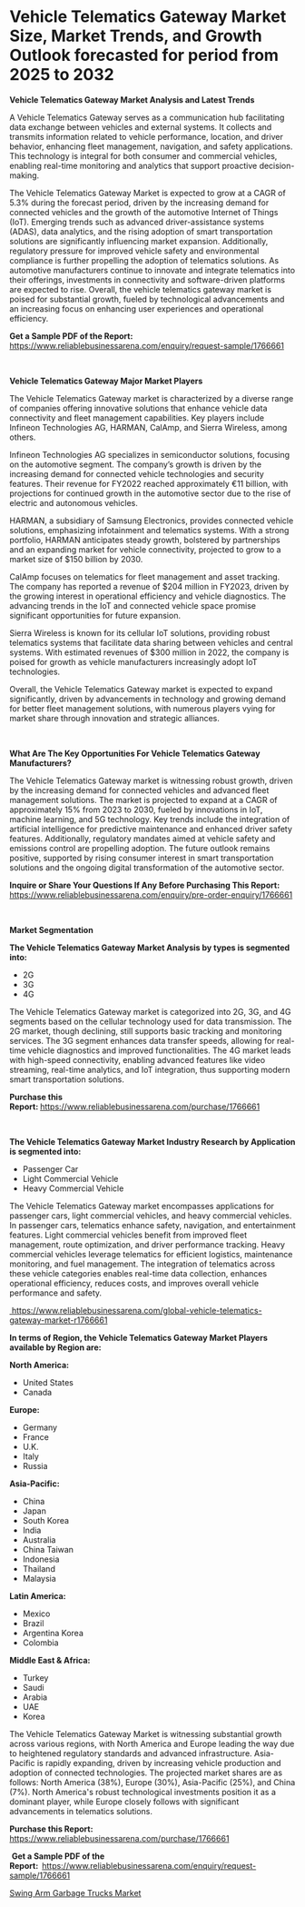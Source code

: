<p><h1>Vehicle Telematics Gateway Market Size, Market Trends, and Growth Outlook forecasted for period from 2025 to 2032</h1></p><p><strong>Vehicle Telematics Gateway Market Analysis and Latest Trends</strong></p>
<p><p>A Vehicle Telematics Gateway serves as a communication hub facilitating data exchange between vehicles and external systems. It collects and transmits information related to vehicle performance, location, and driver behavior, enhancing fleet management, navigation, and safety applications. This technology is integral for both consumer and commercial vehicles, enabling real-time monitoring and analytics that support proactive decision-making.</p><p>The Vehicle Telematics Gateway Market is expected to grow at a CAGR of 5.3% during the forecast period, driven by the increasing demand for connected vehicles and the growth of the automotive Internet of Things (IoT). Emerging trends such as advanced driver-assistance systems (ADAS), data analytics, and the rising adoption of smart transportation solutions are significantly influencing market expansion. Additionally, regulatory pressure for improved vehicle safety and environmental compliance is further propelling the adoption of telematics solutions. As automotive manufacturers continue to innovate and integrate telematics into their offerings, investments in connectivity and software-driven platforms are expected to rise. Overall, the vehicle telematics gateway market is poised for substantial growth, fueled by technological advancements and an increasing focus on enhancing user experiences and operational efficiency.</p></p>
<p><strong>Get a Sample PDF of the Report:&nbsp;</strong> <a href="https://www.reliablebusinessarena.com/enquiry/request-sample/1766661?utm_campaign=3014&utm_medium=2&utm_source=Github&utm_content=ia&utm_term=31032025&utm_id=vehicle-telematics-gateway">https://www.reliablebusinessarena.com/enquiry/request-sample/1766661</a></p>
<p>&nbsp;</p>
<p><strong>Vehicle Telematics Gateway Major Market Players</strong></p>
<p><p>The Vehicle Telematics Gateway market is characterized by a diverse range of companies offering innovative solutions that enhance vehicle data connectivity and fleet management capabilities. Key players include Infineon Technologies AG, HARMAN, CalAmp, and Sierra Wireless, among others. </p><p>Infineon Technologies AG specializes in semiconductor solutions, focusing on the automotive segment. The company’s growth is driven by the increasing demand for connected vehicle technologies and security features. Their revenue for FY2022 reached approximately €11 billion, with projections for continued growth in the automotive sector due to the rise of electric and autonomous vehicles.</p><p>HARMAN, a subsidiary of Samsung Electronics, provides connected vehicle solutions, emphasizing infotainment and telematics systems. With a strong portfolio, HARMAN anticipates steady growth, bolstered by partnerships and an expanding market for vehicle connectivity, projected to grow to a market size of $150 billion by 2030.</p><p>CalAmp focuses on telematics for fleet management and asset tracking. The company has reported a revenue of $204 million in FY2023, driven by the growing interest in operational efficiency and vehicle diagnostics. The advancing trends in the IoT and connected vehicle space promise significant opportunities for future expansion.</p><p>Sierra Wireless is known for its cellular IoT solutions, providing robust telematics systems that facilitate data sharing between vehicles and central systems. With estimated revenues of $300 million in 2022, the company is poised for growth as vehicle manufacturers increasingly adopt IoT technologies.</p><p>Overall, the Vehicle Telematics Gateway market is expected to expand significantly, driven by advancements in technology and growing demand for better fleet management solutions, with numerous players vying for market share through innovation and strategic alliances.</p></p>
<p>&nbsp;</p>
<p><strong>What Are The Key Opportunities For Vehicle Telematics Gateway Manufacturers?</strong></p>
<p><p>The Vehicle Telematics Gateway market is witnessing robust growth, driven by the increasing demand for connected vehicles and advanced fleet management solutions. The market is projected to expand at a CAGR of approximately 15% from 2023 to 2030, fueled by innovations in IoT, machine learning, and 5G technology. Key trends include the integration of artificial intelligence for predictive maintenance and enhanced driver safety features. Additionally, regulatory mandates aimed at vehicle safety and emissions control are propelling adoption. The future outlook remains positive, supported by rising consumer interest in smart transportation solutions and the ongoing digital transformation of the automotive sector.</p></p>
<p><strong>Inquire or Share Your Questions If Any Before Purchasing This Report:</strong> <a href="https://www.reliablebusinessarena.com/enquiry/pre-order-enquiry/1766661?utm_campaign=3014&utm_medium=2&utm_source=Github&utm_content=ia&utm_term=31032025&utm_id=vehicle-telematics-gateway">https://www.reliablebusinessarena.com/enquiry/pre-order-enquiry/1766661</a></p>
<p>&nbsp;</p>
<p><strong>Market Segmentation</strong></p>
<p><strong>The Vehicle Telematics Gateway Market Analysis by types is segmented into:</strong></p>
<p><ul><li>2G</li><li>3G</li><li>4G</li></ul></p>
<p><p>The Vehicle Telematics Gateway market is categorized into 2G, 3G, and 4G segments based on the cellular technology used for data transmission. The 2G market, though declining, still supports basic tracking and monitoring services. The 3G segment enhances data transfer speeds, allowing for real-time vehicle diagnostics and improved functionalities. The 4G market leads with high-speed connectivity, enabling advanced features like video streaming, real-time analytics, and IoT integration, thus supporting modern smart transportation solutions.</p></p>
<p><strong>Purchase this Report:&nbsp;</strong><a href="https://www.reliablebusinessarena.com/purchase/1766661?utm_campaign=3014&utm_medium=2&utm_source=Github&utm_content=ia&utm_term=31032025&utm_id=vehicle-telematics-gateway">https://www.reliablebusinessarena.com/purchase/1766661</a></p>
<p>&nbsp;</p>
<p><strong>The Vehicle Telematics Gateway Market Industry Research by Application is segmented into:</strong></p>
<p><ul><li>Passenger Car</li><li>Light Commercial Vehicle</li><li>Heavy Commercial Vehicle</li></ul></p>
<p><p>The Vehicle Telematics Gateway market encompasses applications for passenger cars, light commercial vehicles, and heavy commercial vehicles. In passenger cars, telematics enhance safety, navigation, and entertainment features. Light commercial vehicles benefit from improved fleet management, route optimization, and driver performance tracking. Heavy commercial vehicles leverage telematics for efficient logistics, maintenance monitoring, and fuel management. The integration of telematics across these vehicle categories enables real-time data collection, enhances operational efficiency, reduces costs, and improves overall vehicle performance and safety.</p></p>
<p><a href="https://www.reliablebusinessarena.com/global-vehicle-telematics-gateway-market-r1766661?utm_campaign=3014&utm_medium=2&utm_source=Github&utm_content=ia&utm_term=31032025&utm_id=vehicle-telematics-gateway">&nbsp;https://www.reliablebusinessarena.com/global-vehicle-telematics-gateway-market-r1766661</a></p>
<p><strong>In terms of Region, the Vehicle Telematics Gateway Market Players available by Region are:</strong></p>
<p>
    <p> <strong> North America: </strong>
        <ul>
            <li>United States</li>
            <li>Canada</li>
        </ul>
        </p> 
    <p> <strong> Europe: </strong>
        <ul>
            <li>Germany</li>
            <li>France</li>
            <li>U.K.</li>
            <li>Italy</li>
            <li>Russia</li>
        </ul>
        </p> 
    <p> <strong> Asia-Pacific: </strong>
        <ul>
            <li>China</li>
            <li>Japan</li>
            <li>South Korea</li>
            <li>India</li>
            <li>Australia</li>
            <li>China Taiwan</li>
            <li>Indonesia</li>
            <li>Thailand</li>
            <li>Malaysia</li>
        </ul>
        </p> 
    <p> <strong> Latin America: </strong>
        <ul>
            <li>Mexico</li>
            <li>Brazil</li>
            <li>Argentina Korea</li>
            <li>Colombia</li>
        </ul>
        </p> 
    <p> <strong> Middle East & Africa: </strong>
        <ul>
            <li>Turkey</li>
            <li>Saudi</li>
            <li>Arabia</li>
            <li>UAE</li>
            <li>Korea</li>
        </ul>
    </p>
    </p>
<p><p>The Vehicle Telematics Gateway Market is witnessing substantial growth across various regions, with North America and Europe leading the way due to heightened regulatory standards and advanced infrastructure. Asia-Pacific is rapidly expanding, driven by increasing vehicle production and adoption of connected technologies. The projected market shares are as follows: North America (38%), Europe (30%), Asia-Pacific (25%), and China (7%). North America's robust technological investments position it as a dominant player, while Europe closely follows with significant advancements in telematics solutions.</p></p>
<p><strong>Purchase this Report: </strong><a href="https://www.reliablebusinessarena.com/purchase/1766661?utm_campaign=3014&utm_medium=2&utm_source=Github&utm_content=ia&utm_term=31032025&utm_id=vehicle-telematics-gateway">https://www.reliablebusinessarena.com/purchase/1766661</a></p>
<p>&nbsp;<strong>Get a Sample PDF of the Report:&nbsp;&nbsp;</strong><a href="https://www.reliablebusinessarena.com/enquiry/request-sample/1766661?utm_campaign=3014&utm_medium=2&utm_source=Github&utm_content=ia&utm_term=31032025&utm_id=vehicle-telematics-gateway">https://www.reliablebusinessarena.com/enquiry/request-sample/1766661</a></p>
<p><strong></strong></p>
<p><p><a href="https://github.com/ternainglin/Market-Research-Report-List-1/blob/main/swing-arm-garbage-trucks-market.md?utm_campaign=3014&utm_medium=2&utm_source=Github&utm_content=ia&utm_term=31032025&utm_id=vehicle-telematics-gateway">Swing Arm Garbage Trucks Market</a></p></p>